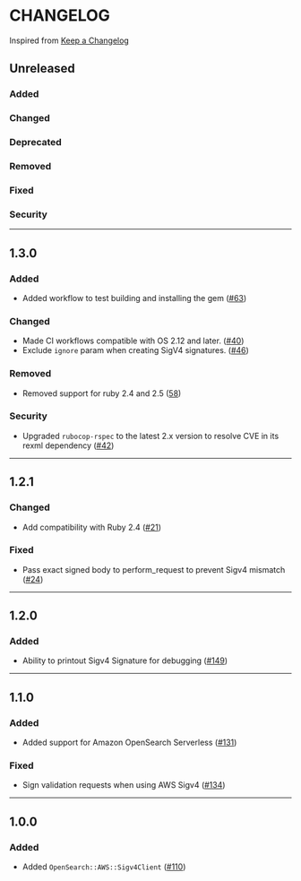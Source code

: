 # CHANGELOG
Inspired from [Keep a Changelog](https://keepachangelog.com/en/1.0.0/)

## Unreleased
### Added
### Changed
### Deprecated
### Removed
### Fixed
### Security

---

## 1.3.0
### Added
- Added workflow to test building and installing the gem ([#63](https://github.com/opensearch-project/opensearch-ruby-aws-sigv4/pull/63))
### Changed
- Made CI workflows compatible with OS 2.12 and later. ([#40](https://github.com/opensearch-project/opensearch-ruby-aws-sigv4/pull/40))
- Exclude `ignore` param when creating SigV4 signatures. ([#46](https://github.com/opensearch-project/opensearch-ruby-aws-sigv4/pull/46))
### Removed
- Removed support for ruby 2.4 and 2.5 ([58](https://github.com/opensearch-project/opensearch-ruby-aws-sigv4/pull/58))
### Security
- Upgraded `rubocop-rspec` to the latest 2.x version to resolve CVE in its rexml dependency ([#42](https://github.com/opensearch-project/opensearch-ruby-aws-sigv4/pull/42))

---

## 1.2.1
### Changed
- Add compatibility with Ruby 2.4 ([#21](https://github.com/opensearch-project/opensearch-ruby-aws-sigv4/pull/21))
### Fixed
- Pass exact signed body to perform_request to prevent Sigv4 mismatch ([#24](https://github.com/opensearch-project/opensearch-ruby-aws-sigv4/pull/24))

---

## 1.2.0
### Added
- Ability to printout Sigv4 Signature for debugging ([#149](https://github.com/opensearch-project/opensearch-ruby/issues/149))

---

## 1.1.0
### Added
- Added support for Amazon OpenSearch Serverless ([#131](https://github.com/opensearch-project/opensearch-ruby/issues/131))
### Fixed
- Sign validation requests when using AWS Sigv4 ([#134](https://github.com/opensearch-project/opensearch-ruby/pull/134))

---

## 1.0.0
### Added
- Added `OpenSearch::AWS::Sigv4Client` ([#110](https://github.com/opensearch-project/opensearch-ruby/pull/110))
